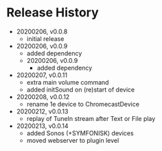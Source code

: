 # Release History

* 20200206, v0.0.8
	* initial release
* 20200206, v0.0.9
	* added dependency
	* 20200206, v0.0.9
		* added dependency
* 20200207, v0.0.11
	* extra main volume command
	* added initSound on (re)start of device
* 20200208, v0.0.12
	* rename 1e device to ChromecastDevice
* 20200212, v0.0.13
	* replay of TuneIn stream after Text or File play
* 20200213, v0.0.14
	* added Sonos (+SYMFONISK) devices
	* moved webserver to plugin level
